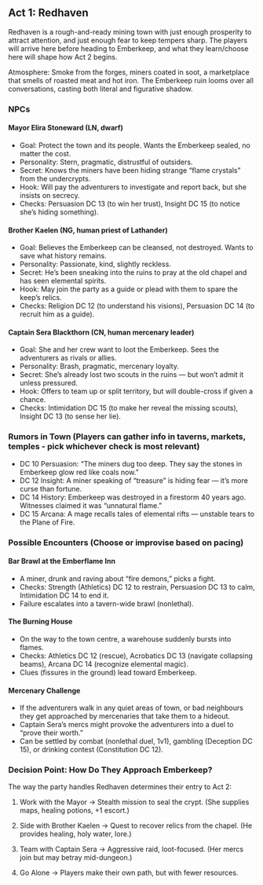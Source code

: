 ## Act 1: Redhaven

Redhaven is a rough-and-ready mining town with just enough prosperity to attract attention, and just enough fear to keep tempers sharp. The players will arrive here before heading to Emberkeep, and what they learn/choose here will shape how Act 2 begins.

Atmosphere: Smoke from the forges, miners coated in soot, a marketplace that smells of roasted meat and hot iron. The Emberkeep ruin looms over all conversations, casting both literal and figurative shadow.


### NPCs

#### Mayor Elira Stoneward (LN, dwarf)

- Goal: Protect the town and its people. Wants the Emberkeep sealed, no matter the cost.
- Personality: Stern, pragmatic, distrustful of outsiders.
- Secret: Knows the miners have been hiding strange “flame crystals” from the undercrypts.
- Hook: Will pay the adventurers to investigate and report back, but she insists on secrecy.
- Checks: Persuasion DC 13 (to win her trust), Insight DC 15 (to notice she’s hiding something).

#### Brother Kaelen (NG, human priest of Lathander)

- Goal: Believes the Emberkeep can be cleansed, not destroyed. Wants to save what history remains.
- Personality: Passionate, kind, slightly reckless.
- Secret: He’s been sneaking into the ruins to pray at the old chapel and has seen elemental spirits.
- Hook: May join the party as a guide or plead with them to spare the keep’s relics.
- Checks: Religion DC 12 (to understand his visions), Persuasion DC 14 (to recruit him as a guide).

#### Captain Sera Blackthorn (CN, human mercenary leader)

- Goal: She and her crew want to loot the Emberkeep. Sees the adventurers as rivals or allies.
- Personality: Brash, pragmatic, mercenary loyalty.
- Secret: She’s already lost two scouts in the ruins — but won’t admit it unless pressured.
- Hook: Offers to team up or split territory, but will double-cross if given a chance.
- Checks: Intimidation DC 15 (to make her reveal the missing scouts), Insight DC 13 (to sense her lie).


### Rumors in Town (Players can gather info in taverns, markets, temples - pick whichever check is most relevant)

- DC 10 Persuasion: “The miners dug too deep. They say the stones in Emberkeep glow red like coals now.”
- DC 12 Insight: A miner speaking of “treasure” is hiding fear — it’s more curse than fortune.
- DC 14 History: Emberkeep was destroyed in a firestorm 40 years ago. Witnesses claimed it was “unnatural flame.”
- DC 15 Arcana: A mage recalls tales of elemental rifts — unstable tears to the Plane of Fire.


### Possible Encounters (Choose or improvise based on pacing)

#### Bar Brawl at the Emberflame Inn

- A miner, drunk and raving about “fire demons,” picks a fight.  
- Checks: Strength (Athletics) DC 12 to restrain, Persuasion DC 13 to calm, Intimidation DC 14 to end it.  
- Failure escalates into a tavern-wide brawl (nonlethal).

#### The Burning House

- On the way to the town centre, a warehouse suddenly bursts into flames.  
- Checks: Athletics DC 12 (rescue), Acrobatics DC 13 (navigate collapsing beams), Arcana DC 14 (recognize elemental magic).  
- Clues (fissures in the ground) lead toward Emberkeep.

#### Mercenary Challenge
- If the adventurers walk in any quiet areas of town, or bad neighbours they get approached by mercenaries that take them to a hideout. 
- Captain Sera’s mercs might provoke the adventurers into a duel to “prove their worth.”  
- Can be settled by combat (nonlethal duel, 1v1), gambling (Deception DC 15), or drinking contest (Constitution DC 12).


### Decision Point: How Do They Approach Emberkeep?

The way the party handles Redhaven determines their entry to Act 2:

1. Work with the Mayor → Stealth mission to seal the crypt. (She supplies maps, healing potions, +1 escort.)

2. Side with Brother Kaelen → Quest to recover relics from the chapel. (He provides healing, holy water, lore.)

3. Team with Captain Sera → Aggressive raid, loot-focused. (Her mercs join but may betray mid-dungeon.)

4. Go Alone → Players make their own path, but with fewer resources.

